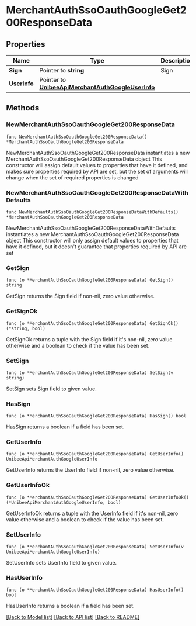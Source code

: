 # MerchantAuthSsoOauthGoogleGet200ResponseData

## Properties

Name | Type | Description | Notes
------------ | ------------- | ------------- | -------------
**Sign** | Pointer to **string** | Sign | [optional] 
**UserInfo** | Pointer to [**UnibeeApiMerchantAuthGoogleUserInfo**](UnibeeApiMerchantAuthGoogleUserInfo.md) |  | [optional] 

## Methods

### NewMerchantAuthSsoOauthGoogleGet200ResponseData

`func NewMerchantAuthSsoOauthGoogleGet200ResponseData() *MerchantAuthSsoOauthGoogleGet200ResponseData`

NewMerchantAuthSsoOauthGoogleGet200ResponseData instantiates a new MerchantAuthSsoOauthGoogleGet200ResponseData object
This constructor will assign default values to properties that have it defined,
and makes sure properties required by API are set, but the set of arguments
will change when the set of required properties is changed

### NewMerchantAuthSsoOauthGoogleGet200ResponseDataWithDefaults

`func NewMerchantAuthSsoOauthGoogleGet200ResponseDataWithDefaults() *MerchantAuthSsoOauthGoogleGet200ResponseData`

NewMerchantAuthSsoOauthGoogleGet200ResponseDataWithDefaults instantiates a new MerchantAuthSsoOauthGoogleGet200ResponseData object
This constructor will only assign default values to properties that have it defined,
but it doesn't guarantee that properties required by API are set

### GetSign

`func (o *MerchantAuthSsoOauthGoogleGet200ResponseData) GetSign() string`

GetSign returns the Sign field if non-nil, zero value otherwise.

### GetSignOk

`func (o *MerchantAuthSsoOauthGoogleGet200ResponseData) GetSignOk() (*string, bool)`

GetSignOk returns a tuple with the Sign field if it's non-nil, zero value otherwise
and a boolean to check if the value has been set.

### SetSign

`func (o *MerchantAuthSsoOauthGoogleGet200ResponseData) SetSign(v string)`

SetSign sets Sign field to given value.

### HasSign

`func (o *MerchantAuthSsoOauthGoogleGet200ResponseData) HasSign() bool`

HasSign returns a boolean if a field has been set.

### GetUserInfo

`func (o *MerchantAuthSsoOauthGoogleGet200ResponseData) GetUserInfo() UnibeeApiMerchantAuthGoogleUserInfo`

GetUserInfo returns the UserInfo field if non-nil, zero value otherwise.

### GetUserInfoOk

`func (o *MerchantAuthSsoOauthGoogleGet200ResponseData) GetUserInfoOk() (*UnibeeApiMerchantAuthGoogleUserInfo, bool)`

GetUserInfoOk returns a tuple with the UserInfo field if it's non-nil, zero value otherwise
and a boolean to check if the value has been set.

### SetUserInfo

`func (o *MerchantAuthSsoOauthGoogleGet200ResponseData) SetUserInfo(v UnibeeApiMerchantAuthGoogleUserInfo)`

SetUserInfo sets UserInfo field to given value.

### HasUserInfo

`func (o *MerchantAuthSsoOauthGoogleGet200ResponseData) HasUserInfo() bool`

HasUserInfo returns a boolean if a field has been set.


[[Back to Model list]](../README.md#documentation-for-models) [[Back to API list]](../README.md#documentation-for-api-endpoints) [[Back to README]](../README.md)


